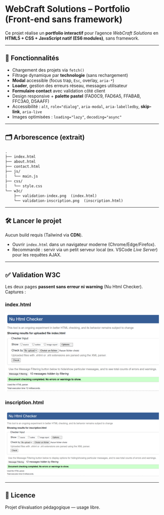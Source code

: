 # WebCraft Solutions – Portfolio (Front-end sans framework)

Ce projet réalise un **portfolio interactif** pour l’agence _WebCraft Solutions_ en **HTML5 + CSS + JavaScript natif (ES6 modules)**, sans framework.

---

## 🚀 Fonctionnalités

- Chargement des projets via `fetch()`
- Filtrage dynamique par **technologie** (sans rechargement)
- **Modal** accessible (focus trap, `Esc`, overlay, `aria-*`)
- **Loader**, gestion des erreurs réseau, messages utilisateur
- **Formulaire contact** avec validation côté client
- Design responsive + **palette pastel** (FAD0C9, FAD6A5, FFABAB, FFC3A0, D5AAFF)
- Accessibilité : `alt`, `role="dialog"`, `aria-modal`, `aria-labelledby`, **skip-link**, `aria-live`
- Images optimisées : `loading="lazy"`, `decoding="async"`

---

## 🗂️ Arborescence (extrait)

```
.
├── index.html
├── about.html
├── contact.html
├── js/
│   └── main.js
├── css/
│   └── style.css
└── w3c/
    ├── validation-index.png  (index.html)
    └── validation-inscription.png  (inscription.html)
```

---

## 🛠️ Lancer le projet

Aucun build requis (Tailwind via **CDN**).

- Ouvrir `index.html` dans un navigateur moderne (Chrome/Edge/Firefox).
- Recommandé : servir via un petit serveur local (ex. VSCode _Live Server_) pour les requêtes AJAX.

---

## ✅ Validation W3C

Les deux pages **passent sans erreur ni warning** (Nu Html Checker). Captures :

### index.html

![W3C validation — index](w3c/validation-index.PNG)

### inscription.html

![W3C validation — contact](w3c/validation-inscription.PNG)

---

## 📄 Licence

Projet d’évaluation pédagogique — usage libre.
